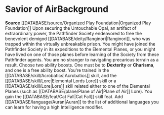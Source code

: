﻿---
id: '161'
name: Savior of Air
source: '[[DATABASE/source/Organized Play Foundation|Organized Play Foundation]]'

---
# Savior of Air<span class="item-type">Background</span>

**Source** [[DATABASE/source/Organized Play Foundation|Organized Play Foundation]]
Upon securing the Untouchable Opal, an artifact of extraordinary power, the Pathfinder Society endeavored to free the benevolent demigod [[DATABASE/deity/Ranginori|Ranginori]], who was trapped within the virtually unbreakable prison. You might have joined the Pathfinder Society in its expeditions to the Elemental Planes, or you might have lived on one of those planes before learning of the Society from these Pathfinder agents. You are no stranger to navigating precarious terrain as a result.
Choose two ability boosts. One must be to **Dexterity** or **Charisma**, and one is a free ability boost.
You're trained in the [[DATABASE/skill/Acrobatics|Acrobatics]] skill, and the [[DATABASE/skill/Lore|Elemental Lords Lore]] skill or a [[DATABASE/skill/Lore|Lore]] skill related either to one of the Elemental Planes (such as [[DATABASE/plane/Plane of Air|Plane of Air]] Lore). You gain the [[DATABASE/feat/Cat Fall|Cat Fall]] skill feat. Add [[DATABASE/language/Auran|Auran]] to the list of additional languages you can learn for having a high Intelligence modifier.